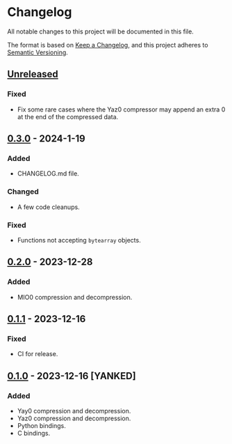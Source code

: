# Changelog

All notable changes to this project will be documented in this file.

The format is based on [Keep a Changelog](https://keepachangelog.com/en/1.1.0/),
and this project adheres to [Semantic Versioning](https://semver.org/spec/v2.0.0.html).

## [Unreleased]

### Fixed

- Fix some rare cases where the Yaz0 compressor may append an extra 0 at the end of the compressed data.

## [0.3.0] - 2024-1-19

### Added

- CHANGELOG.md file.

### Changed

- A few code cleanups.

### Fixed

- Functions not accepting `bytearray` objects.

## [0.2.0] - 2023-12-28

### Added

- MIO0 compression and decompression.

## [0.1.1] - 2023-12-16

### Fixed

- CI for release.

## [0.1.0] - 2023-12-16 [YANKED]

### Added

- Yay0 compression and decompression.
- Yaz0 compression and decompression.
- Python bindings.
- C bindings.

[unreleased]: https://github.com/decompals/crunch64/compare/0.3.0...HEAD
[0.3.0]: https://github.com/decompals/crunch64/compare/0.2.0...0.3.0
[0.2.0]: https://github.com/decompals/crunch64/compare/0.1.1...0.2.0
[0.1.1]: https://github.com/decompals/crunch64/compare/0.1.0...0.1.1
[0.1.0]: https://github.com/decompals/crunch64/releases/tag/0.1.0
